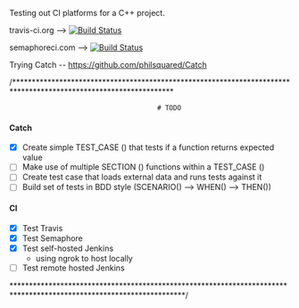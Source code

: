 Testing out CI platforms for a C++ project.

travis-ci.org --> [![Build Status](https://travis-ci.org/deleeke/testingCPP.svg?branch=master)](https://travis-ci.org/deleeke/testingCPP)

semaphoreci.com --> [![Build Status](https://semaphoreci.com/api/v1/deleeke/testingcpp/branches/master/badge.svg)](https://semaphoreci.com/deleeke/testingcpp)

Trying Catch -- 
https://github.com/philsquared/Catch


/*****************************************************************************************************************
                            
                                         # TODO


#### Catch
   - [x] Create simple TEST_CASE () that tests if a function returns expected value
   - [ ] Make use of multiple SECTION () functions within a TEST_CASE ()
   - [ ] Create test case that loads external data and runs tests against it
   - [ ] Build set of tests in BDD style  (SCENARIO() --> WHEN() --> THEN())

#### CI 
  - [x] Test Travis
  - [x] Test Semaphore
  - [x] Test self-hosted Jenkins
      - using ngrok to host locally
  - [ ] Test remote hosted Jenkins

********************************************************************************************************************/
  
  
                            
